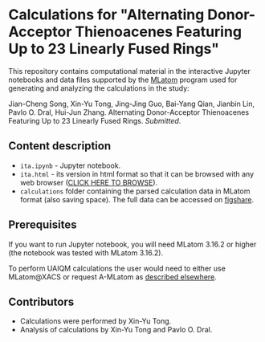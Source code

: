 # Calculations for "Alternating Donor-Acceptor Thienoacenes Featuring Up to 23 Linearly Fused Rings"

This repository contains computational material in the interactive Jupyter notebooks and data files supported by the [MLatom](https://github.com/dralgroup/mlatom) program used for generating and analyzing the calculations in the study:
 
Jian-Cheng Song, Xin-Yu Tong, Jing-Jing Guo, Bai-Yang Qian, Jianbin Lin, Pavlo O. Dral, Hui-Jun Zhang. Alternating Donor-Acceptor Thienoacenes Featuring Up to 23 Linearly Fused Rings. *Submitted*.

## Content description

* ``ita.ipynb`` - Jupyter notebook.
* ``ita.html`` - its version in html format so that it can be browsed with any web browser ([CLICK HERE TO BROWSE](https://htmlpreview.github.io/?https://gitfront.io/r/dral/cTeTc2aMnE8U/ita/raw/ita.html)).
* ``calculations`` folder containing the parsed calculation data in MLatom format (also saving space). The full data can be accessed on [figshare](https://figshare.com/s/1c9cb093407f48230c2f).

## Prerequisites

If you want to run Jupyter notebook, you will need MLatom 3.16.2 or higher (the notebook was tested with MLatom 3.16.2).

To perform UAIQM calculations the user would need to either use MLatom@XACS or request A-MLatom as [described elsewhere](http://mlatom.com/amlatom/).

## Contributors

- Calculations were performed by Xin-Yu Tong.
- Analysis of calculations by Xin-Yu Tong and Pavlo O. Dral.

